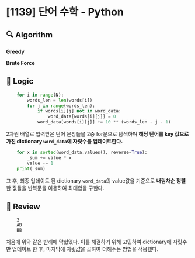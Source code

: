 # [1139] 단어 수학 - Python

## :mag: Algorithm

**Greedy**


**Brute Force**


## :round_pushpin: Logic

```python
    for i in range(N):
        words_len = len(words[i])
        for j in range(words_len):
            if words[i][j] not in word_data:
                word_data[words[i][j]] = 0
            word_data[words[i][j]] += 10 ** (words_len - j - 1)
```
2차원 배열로 입력받은 단어 문장들을 2중 for문으로 탐색하며
**해당 단어를 key 값으로 가진 dictionary ```word_data```에 자릿수를 업데이트한다.**


```python
    for x in sorted(word_data.values(), reverse=True):
        _sum += value * x
        value -= 1
    print(_sum)
```
그 후, 최종 업데이트 된 dictionary ```word_data```의 value값을 기준으로 **내림차순 정렬**한 값들을
반복문을 이용하여 최대합을 구한다.

## :memo: Review

``` 
    2
    AB
    BB
```
처음에 위와 같은 반례에 막혔었다. 이를 해결하기 위해 고민하여 dictionary에 자릿수만 업데이트 한 후, 
마지막에 자릿값을 곱하여 더해주는 방법을 적용했다. 
